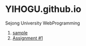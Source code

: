 # YIHOGU.github.io
Sejong University WebProgramming
1. <a href="https://yihogu.github.io/sample/"> sample </a>
2. <a href="https://yihogu.github.io/assignment1/"> Assignment #1 </a>


